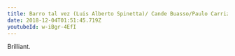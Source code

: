 ```yaml
---
title: Barro tal vez (Luis Alberto Spinetta)/ Cande Buasso/Paulo Carrizo
date: 2018-12-04T01:51:45.719Z
youtubeId: w-iBgr-4EfI
---
```

Brilliant.
